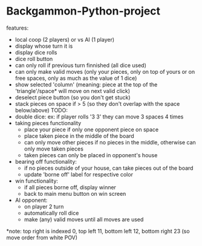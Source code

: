 # Backgammon-Python-project

features:
- local coop (2 players) or vs AI (1 player)
- display whose turn it is
- display dice rolls
- dice roll button
- can only roll if previous turn finnished (all dice used)
- can only make valid moves (only your pieces, only on top of yours or on free spaces, only as much as the value of 1 dice)
- show selected 'column' (meaning: piece at the top of the 'triangle'/space* will move on next valid click)
- deselect piece button (so you don't get stuck)
- stack pieces on space if > 5 (so they don't overlap with the space below/above)
TODO:
- double dice: ex: if player rolls '3 3' they can move 3 spaces 4 times
- taking pieces functionality
	- place your piece if only one opponent piece on space
	- place taken piece in the middle of the board
	- can only move other pieces if no pieces in the middle, otherwise can only move taken pieces
	- taken pieces can only be placed in opponent's house
- bearing off functionality:
	- if no pieces outside of your house, can take pieces out of the board
	- update 'borne off' label for respective color
- win functionality:
	- if all pieces borne off, display winner
	- back to main menu button on win screen
- AI opponent:
	- on player 2 turn
	- automatically roll dice 
	- make (any) valid moves until all moves are used


*note: top right is indexed 0, top left 11, bottom left 12, bottom right 23 (so move order from white POV)